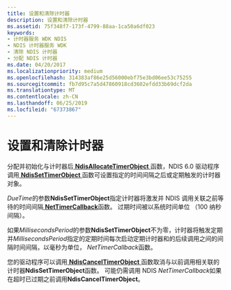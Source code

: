 ```yaml
---
title: 设置和清除计时器
description: 设置和清除计时器
ms.assetid: 75f348f7-173f-4799-88aa-1ca50a6df023
keywords:
- 计时器服务 WDK NDIS
- NDIS 计时器服务 WDK
- 清除 NDIS 计时器
- 分配 NDIS 计时器
ms.date: 04/20/2017
ms.localizationpriority: medium
ms.openlocfilehash: 314383af86e25d56000ebf75e3bd06ee53c75255
ms.sourcegitcommit: fb7d95c7a5d47860918cd3602efdd33b69dcf2da
ms.translationtype: MT
ms.contentlocale: zh-CN
ms.lasthandoff: 06/25/2019
ms.locfileid: "67373867"
---
```

# <a name="setting-and-clearing-timers"></a>设置和清除计时器





分配并初始化与计时器后[ **NdisAllocateTimerObject** ](https://docs.microsoft.com/windows-hardware/drivers/ddi/content/ndis/nf-ndis-ndisallocatetimerobject)函数，NDIS 6.0 驱动程序调用[ **NdisSetTimerObject** ](https://docs.microsoft.com/windows-hardware/drivers/ddi/content/ndis/nf-ndis-ndissettimerobject)函数可设置指定的时间间隔之后或定期触发的计时器对象。

*DueTime*的参数**NdisSetTimerObject**指定计时器将激发并 NDIS 调用关联之前等待的时间间隔[ **NetTimerCallback**](https://docs.microsoft.com/windows-hardware/drivers/ddi/content/ndis/nc-ndis-ndis_timer_function)函数。 过期时间被以系统时间单位 （100 纳秒间隔）。

如果*MillisecondsPeriod*的参数**NdisSetTimerObject**不为零，计时器将触发定期并*MillisecondsPeriod*指定的定期时间每次启动定期计时器和的后续调用之间的间隔时间间隔，以毫秒为单位， *NetTimerCallback*函数。

您的驱动程序可以调用[ **NdisCancelTimerObject** ](https://docs.microsoft.com/windows-hardware/drivers/ddi/content/ndis/nf-ndis-ndiscanceltimerobject)函数取消与以前调用相关联的计时器**NdisSetTimerObject**函数。 可能仍需调用 NDIS *NetTimerCallback*如果在超时已过期之前调用**NdisCancelTimerObject**。

 

 





